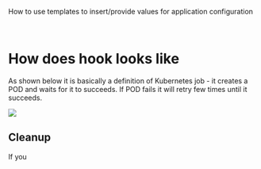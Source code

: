 How to use templates to insert/provide values for application configuration

<br>

# How does hook looks like 

As shown below it is basically a definition of Kubernetes job - it creates a POD and waits for it to succeeds. 
If POD fails it will retry few times until it succeeds.

![](https://i.ibb.co/9w1dB4q/image.png)


## Cleanup 

If you 
